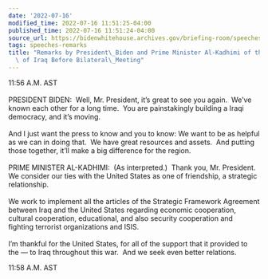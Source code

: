 ```yaml
---
date: '2022-07-16'
modified_time: 2022-07-16 11:51:25-04:00
published_time: 2022-07-16 11:51:24-04:00
source_url: https://bidenwhitehouse.archives.gov/briefing-room/speeches-remarks/2022/07/16/remarks-by-president-biden-and-prime-minister-al-kadhimi-of-the-republic-of-iraq-before-bilateral-meeting/
tags: speeches-remarks
title: "Remarks by President\_Biden and Prime Minister Al-Kadhimi of the Republic\
  \ of Iraq Before Bilateral\_Meeting"
---
```

 
11:56 A.M. AST   
   
PRESIDENT BIDEN:  Well, Mr. President, it’s great to see you again. 
We’ve known each other for a long time.  You are painstakingly building
a Iraqi democracy, and it’s moving.   
   
And I just want the press to know and you to know: We want to be as
helpful as we can in doing that.  We have great resources and assets. 
And putting those together, it’ll make a big difference for the
region.    
   
PRIME MINISTER AL-KADHIMI:  (As interpreted.)  Thank you, Mr.
President.  We consider our ties with the United States as one of
friendship, a strategic relationship.   
   
We work to implement all the articles of the Strategic Framework
Agreement between Iraq and the United States regarding economic
cooperation, cultural cooperation, educational, and also security
cooperation and fighting terrorist organizations and ISIS.  
   
I’m thankful for the United States, for all of the support that it
provided to the — to Iraq throughout this war.  And we seek even better
relations. 

11:58 A.M. AST
